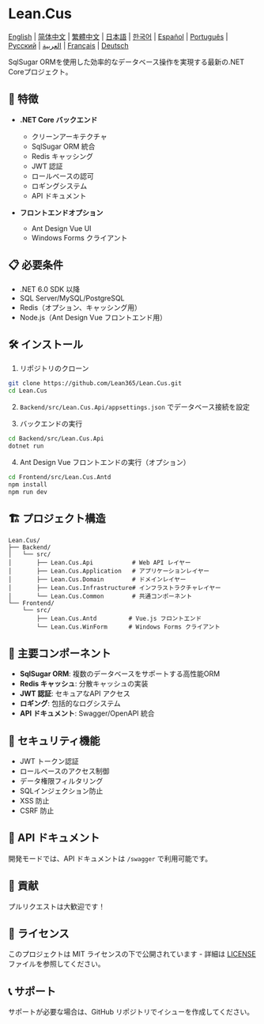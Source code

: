 # Lean.Cus

[English](README.md) | [简体中文](README.zh-CN.md) | [繁體中文](README.zh-TW.md) | [日本語](README.ja.md) | [한국어](README.ko.md) | [Español](README.es.md) | [Português](README.pt.md) | [Русский](README.ru.md) | [العربية](README.ar.md) | [Français](README.fr.md) | [Deutsch](README.de.md)

SqlSugar ORMを使用した効率的なデータベース操作を実現する最新の.NET Coreプロジェクト。

## 🚀 特徴

- **.NET Core バックエンド**
  - クリーンアーキテクチャ
  - SqlSugar ORM 統合
  - Redis キャッシング
  - JWT 認証
  - ロールベースの認可
  - ロギングシステム
  - API ドキュメント

- **フロントエンドオプション**
  - Ant Design Vue UI
  - Windows Forms クライアント

## 📋 必要条件

- .NET 6.0 SDK 以降
- SQL Server/MySQL/PostgreSQL
- Redis（オプション、キャッシング用）
- Node.js（Ant Design Vue フロントエンド用）

## 🛠️ インストール

1. リポジトリのクローン
```bash
git clone https://github.com/Lean365/Lean.Cus.git
cd Lean.Cus
```

2. `Backend/src/Lean.Cus.Api/appsettings.json` でデータベース接続を設定

3. バックエンドの実行
```bash
cd Backend/src/Lean.Cus.Api
dotnet run
```

4. Ant Design Vue フロントエンドの実行（オプション）
```bash
cd Frontend/src/Lean.Cus.Antd
npm install
npm run dev
```

## 🏗️ プロジェクト構造

```
Lean.Cus/
├── Backend/
│   └── src/
│       ├── Lean.Cus.Api           # Web API レイヤー
│       ├── Lean.Cus.Application   # アプリケーションレイヤー
│       ├── Lean.Cus.Domain        # ドメインレイヤー
│       ├── Lean.Cus.Infrastructure# インフラストラクチャレイヤー
│       └── Lean.Cus.Common        # 共通コンポーネント
└── Frontend/
    └── src/
        ├── Lean.Cus.Antd         # Vue.js フロントエンド
        └── Lean.Cus.WinForm      # Windows Forms クライアント
```

## 🔧 主要コンポーネント

- **SqlSugar ORM**: 複数のデータベースをサポートする高性能ORM
- **Redis キャッシュ**: 分散キャッシュの実装
- **JWT 認証**: セキュアなAPI アクセス
- **ロギング**: 包括的なログシステム
- **API ドキュメント**: Swagger/OpenAPI 統合

## 🔐 セキュリティ機能

- JWT トークン認証
- ロールベースのアクセス制御
- データ権限フィルタリング
- SQLインジェクション防止
- XSS 防止
- CSRF 防止

## 📝 API ドキュメント

開発モードでは、API ドキュメントは `/swagger` で利用可能です。

## 🤝 貢献

プルリクエストは大歓迎です！

## 📄 ライセンス

このプロジェクトは MIT ライセンスの下で公開されています - 詳細は [LICENSE](LICENSE) ファイルを参照してください。

## 📞 サポート

サポートが必要な場合は、GitHub リポジトリでイシューを作成してください。 